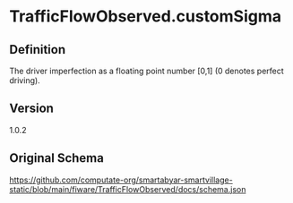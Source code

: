 # TrafficFlowObserved.customSigma

## Definition
The driver imperfection as a floating point number [0,1] (0 denotes perfect driving). 

## Version
1.0.2

## Original Schema
https://github.com/computate-org/smartabyar-smartvillage-static/blob/main/fiware/TrafficFlowObserved/docs/schema.json
